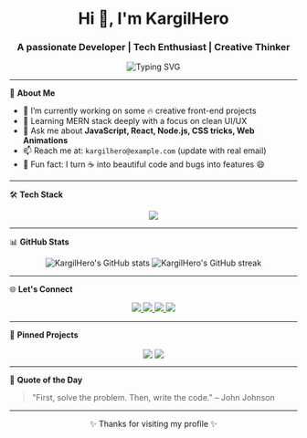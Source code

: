 <h1 align="center">Hi 👋, I'm KargilHero</h1>
<h3 align="center">A passionate Developer | Tech Enthusiast | Creative Thinker</h3>

<p align="center">
  <img src="https://readme-typing-svg.herokuapp.com?font=Fira+Code&size=24&pause=1000&center=true&vCenter=true&width=500&lines=Full-Stack+Web+Developer;MERN+Stack+Explorer;CSS+Wizard+🧙;Tech+Lover+❤️;Open+Source+Fan+%F0%9F%92%BB" alt="Typing SVG" />
</p>

---

🌟 **About Me**
- 🔭 I’m currently working on some 🔥 creative front-end projects
- 🌱 Learning MERN stack deeply with a focus on clean UI/UX
- 💬 Ask me about **JavaScript, React, Node.js, CSS tricks, Web Animations**
- 📫 Reach me at: `kargilhero@example.com` (update with real email)
- 🎯 Fun fact: I turn ☕ into beautiful code and bugs into features 😄

---

🛠️ **Tech Stack**
<p align="center">
  <img src="https://skillicons.dev/icons?i=html,css,js,react,nodejs,express,mongodb,mysql,git,github,vscode,figma" />
</p>

---

📊 **GitHub Stats**
<p align="center">
  <img src="https://github-readme-stats.vercel.app/api?username=KargilHero&show_icons=true&theme=tokyonight" alt="KargilHero's GitHub stats" />
  <img src="https://github-readme-streak-stats.herokuapp.com/?user=KargilHero&theme=tokyonight" alt="KargilHero's GitHub streak" />
</p>

---

🌐 **Let's Connect**
<p align="center">
  <a href="https://linkedin.com/in/yourusername" target="_blank">
    <img src="https://img.shields.io/badge/LinkedIn-blue?style=for-the-badge&logo=linkedin" />
  </a>
  <a href="mailto:kargilhero@example.com">
    <img src="https://img.shields.io/badge/Gmail-D14836?style=for-the-badge&logo=gmail&logoColor=white" />
  </a>
  <a href="https://twitter.com/yourusername">
    <img src="https://img.shields.io/badge/Twitter-1DA1F2?style=for-the-badge&logo=twitter&logoColor=white" />
  </a>
  <a href="https://yourportfolio.com">
    <img src="https://img.shields.io/badge/Portfolio-000?style=for-the-badge&logo=firefox&logoColor=white" />
  </a>
</p>

---

📌 **Pinned Projects**
<p align="center">
  <img align="center" src="https://github-readme-stats.vercel.app/api/pin/?username=KargilHero&repo=task-dashboard&theme=tokyonight" />
  <img align="center" src="https://github-readme-stats.vercel.app/api/pin/?username=KargilHero&repo=Rock-paper-Scissor&theme=tokyonight" />
</p>

---

🧠 **Quote of the Day**
> "First, solve the problem. Then, write the code." – John Johnson

---

<p align="center">✨ Thanks for visiting my profile ✨</p>
